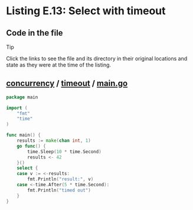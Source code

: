# Listing E.13: Select with timeout

## Code in the file

> [!TIP]
> Click the links to see the file and its directory in their original locations and state as they were at the time of the listing.

## [concurrency](https://github.com/inancgumus/gobyexample/blob/1071164c7ff70a2e4b3dc2b9ca265defa4ff38d6/concurrency) / [timeout](https://github.com/inancgumus/gobyexample/blob/1071164c7ff70a2e4b3dc2b9ca265defa4ff38d6/concurrency/timeout) / [main.go](https://github.com/inancgumus/gobyexample/blob/1071164c7ff70a2e4b3dc2b9ca265defa4ff38d6/concurrency/timeout/main.go)

```go
package main

import (
	"fmt"
	"time"
)

func main() {
	results := make(chan int, 1)
	go func() {
		time.Sleep(10 * time.Second)
		results <- 42
	}()
	select {
	case v := <-results:
		fmt.Println("result:", v)
	case <-time.After(5 * time.Second):
		fmt.Println("timed out")
	}
}
```

